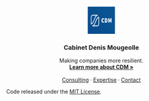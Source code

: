 <p align="center">
  <a href="https://moodule.github.io/cdm">
    <img src="./assets/images/logo/logo_4.png" alt="CDM logo" width="72" height="72">
  </a>
</p>

<h3 align="center">Cabinet Denis Mougeolle</h3>

<p align="center">
  Making companies more resilient.
  <br>
  <a href="https://moodule.github.io/cdm"><strong>Learn more about CDM »</strong></a>
  <br>
  <br>
  <a href="https://moodule.github.io/cdm/consulting">Consulting</a>
  ·
  <a href="https://moodule.github.io/cdm/expertise">Expertise</a>
  ·
  <a href="https://moodule.github.io/cdm/contact">Contact</a>
</p>

Code released under the [MIT License](https://github.com/moodule/moodule.github.io/blob/master/LICENSE).